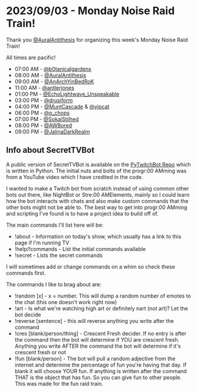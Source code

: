 # 2023/09/03 - Monday Noise Raid Train!

Thank you [@AuralAntithesis](https://twitch.tv/AuralAntithesis) for organizing this week's Monday Noise Raid Train!

All times are pacific!

- 07:00 AM - [@b0tanicalgardens](https://twitch.tv/b0tanicalgardens)
- 08:00 AM - [@AuralAntithesis](https://twitch.tv/AuralAntithesis)
- 09:00 AM - [@AnArchYinBedRoK](https://twitch.tv/AnArchYinBedRoK)
- 11:00 AM - [@antlerjones](https://twitch.tv/antlerjones)
- 01:00 PM - [@EchoLightwave_Unspeakable](https://twitch.tv/EchoLightwave_Unspeakable)
- 03:00 PM - [@drusiform](https://twitch.tv/drusiform)
- 04:00 PM - [@MuntCascade](https://twitch.tv/MuntCascade) & [@vjpcat](https://twitch.tv/vjpcat)
- 06:00 PM - [@p_chops](https://twitch.tv/p_chops)
- 07:00 PM - [@SokaiStilhed](https://twitch.tv/SokaiStilhed)
- 08:00 PM - [@AWBored](https://twitch.tv/AWBored)
- 09:00 PM - [@JalinaDarkRealm](https://twitch.tv/JalinaDarkRealm)



## Info about SecretTVBot

A public version of SecretTVBot is available on the [PyTwitchBot Repo](https://github.com/awbored/PyTwitchBot) which is written in Python.  The initial nuts and bolts of the progr:00 AMming was from a YouTube video which I have credited in the code.

I wanted to make a Twitch bot from scratch instead of using common other bots out there, like NightBot or Stre:00 AMElements, mainly so I could learn how the bot interacts with chats and also make custom commands that the other bots might not be able to.  The best way to get into progr:00 AMming and scripting I've found is to have a project idea to build off of.

The main commands I'll list here will be:

 - !about - Information on today's show, which usually has a link to this page if I'm running TV
 - !help/!commands - List the initial commands available
 - !secret - Lists the secret commands

I will sometimes add or change commands on a whim so check these commands first.

The commands I like to brag about are:

 - !random [x] - x = number.  This will dump a random number of emotes to the chat (this one doesn't work right now)
 - !art - Is what we're watching high art or definitely nart (not art)?  Let the bot decide
 - !reverse [sentence] - this will reverse anything you write after the command
 - !cres [blank/person/thing] - Crescent Fresh decider.  If no entry is after the command then the bot will determine if YOU are crescent fresh.  Anything you write AFTER the command the bot will determine if it's crescent fresh or not
 - !fun [blank/person] - The bot will pull a random adjective from the internet and determine the percentage of fun you're having that day.  If blank it will choose YOUR fun.  If anything is written after the command THAT is the object that has fun.  So you can give fun to other people.  This was made for the fun raid train.
